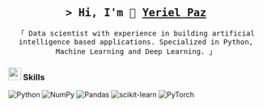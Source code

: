 <h2 align="center">
        <samp>&gt; Hi, I'm 👋
                <b><a target="_blank" href="https://www.linkedin.com/in/yeriel-paz-480b47178/">Yeriel Paz</a></b>
        </samp>
</h2>

<p align="center">
        <samp>
            「 Data scientist with experience in building artificial intelligence based applications. Specialized in Python, Machine Learning and Deep Learning.  」
        </samp>
</p>

<h3> <img src="https://emojis.slackmojis.com/emojis/images/1621024394/39092/cat-roll.gif?1621024394" width="25"/>  Skills</a></h3>

![Python](https://img.shields.io/badge/python-3670A0?style=for-the-badge&logo=python&logoColor=ffdd54)
![NumPy](https://img.shields.io/badge/numpy-%23013243.svg?style=for-the-badge&logo=numpy&logoColor=white)
![Pandas](https://img.shields.io/badge/pandas-%23150458.svg?style=for-the-badge&logo=pandas&logoColor=white)
![scikit-learn](https://img.shields.io/badge/scikit--learn-%23F7931E.svg?style=for-the-badge&logo=scikit-learn&logoColor=white)
![PyTorch](https://img.shields.io/badge/PyTorch-%23EE4C2C.svg?style=for-the-badge&logo=PyTorch&logoColor=white)
